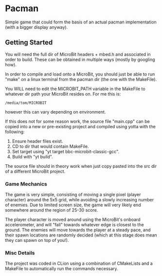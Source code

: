 # Pacman

Simple game that could form the basis of an actual pacman implementation 
(with a bigger display anyway).

## Getting Started

You will need the full dir of MicroBit headers + mbed.h and associated in order
to build. These can be obtained in multiple ways (mostly by googling how).

In order to compile and load onto a MicroBit, you should just be able to run 
"make" on a linux terminal from the pacman dir (the one with the MakeFile). 

You WILL need to edit the MICROBIT_PATH variable in the MakeFile to whatever dir
path your MicroBit resides on. For me this is:

    /media/tom/MICROBIT

however this can vary depending on environment.

If this does not for some reason work, the source file "main.cpp" can be copied
into a new or pre-existing project and compiled using yotta with the following:

1. Ensure header files exist.
2. CD to dir that would contain MakeFile.
2. Set target using "yt target bbc-microbit-classic-gcc".
3. Build with "yt build".

The source file should in theory work when just copy pasted into the src dir
of a different MicroBit project.

### Game Mechanics

The game is very simple, consisting of moving a single pixel (player character)
around the 5x5 grid, while avoiding a slowly increasing number of enemies. Due
to limited screen size, the game will very likely end somewhere around the
region of 25-30 score.

The player character is moved around using the MicroBit's onboard accelerometer,
and will "fall" towards whatever edge is closest to the ground. The enemies will
move towards the player at a steady pace, and their spawn locations are randomly
decided (which at this stage does mean they can spawn on top of you!).

### Misc Details

The project was coded in CLion using a combination of CMakeLists and a MakeFile
to automatically run the commands necessary.